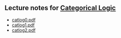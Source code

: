 ## Lecture notes for [Categorical Logic](/catlog/)

- [catlog0.pdf](catlog0.pdf)
- [catlog1.pdf](catlog1.pdf)
- [catlog2.pdf](catlog2.pdf)